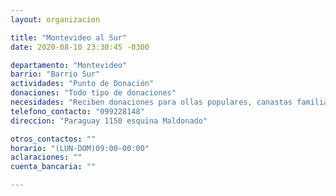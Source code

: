 ```yaml
---
layout: organizacion

title: "Montevideo al Sur"
date: 2020-08-10 23:30:45 -0300

departamento: "Montevideo"
barrio: "Barrio Sur"
actividades: "Punto de Donación"
donaciones: "Todo tipo de donaciones"
necesidades: "Reciben donaciones para ollas populares, canastas familiares, ropa, y lo que se crea pertinente"
telefono_contacto: "099228148"
direccion: "Paraguay 1150 esquina Maldonado"

otros_contactos: ""
horario: "(LUN-DOM)09:00-00:00"
aclaraciones: ""
cuenta_bancaria: ""

---
```

